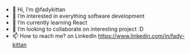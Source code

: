 - 👋 Hi, I’m @fadykittan
- 👀 I’m interested in everything software development
- 🌱 I’m currently learning React
- 💞️ I’m looking to collaborate on interesting project :D
- 📫 How to reach me? on LinkedIn
https://www.linkedin.com/in/fady-kittan


<!---
fadykittan/fadykittan is a ✨ special ✨ repository because its `README.md` (this file) appears on your GitHub profile.
You can click the Preview link to take a look at your changes.
--->
